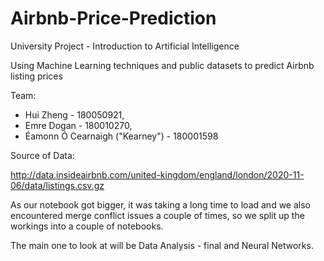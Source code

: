 # Airbnb-Price-Prediction
University Project - Introduction to Artificial Intelligence

Using Machine Learning techniques and public datasets to predict Airbnb listing prices

Team:

- Hui Zheng - 180050921, 
- Emre Dogan - 180010270, 
- Éamonn Ó Cearnaigh ("Kearney") - 180001598

Source of Data:

http://data.insideairbnb.com/united-kingdom/england/london/2020-11-06/data/listings.csv.gz

As our notebook got bigger, it was taking a long time to load and we also encountered merge conflict issues a couple of times, so we split up the workings into a couple of notebooks.

The main one to look at will be Data Analysis - final and Neural Networks.
